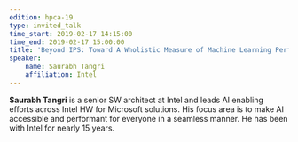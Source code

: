 ```yaml
---
edition: hpca-19
type: invited_talk
time_start: 2019-02-17 14:15:00
time_end: 2019-02-17 15:00:00
title: 'Beyond IPS: Toward A Wholistic Measure of Machine Learning Performance'
speaker:
    name: Saurabh Tangri
    affiliation: Intel
---
```

**Saurabh Tangri** is a senior SW architect at Intel and leads AI enabling efforts across Intel HW for Microsoft solutions. His focus area is to make AI accessible and performant for everyone in a seamless manner. He has been with Intel for nearly 15 years.